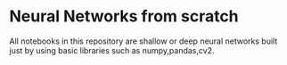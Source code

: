 # Neural Networks from scratch
All notebooks in this repository are shallow or deep neural networks built just by using basic libraries such as numpy,pandas,cv2.
